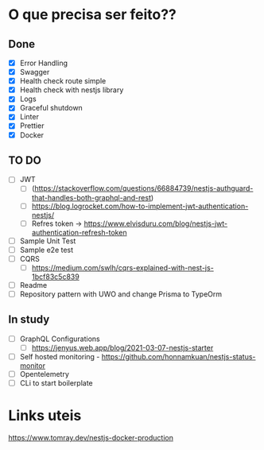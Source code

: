 # O que precisa ser feito??

## Done
- [X] Error Handling
- [X] Swagger
- [X] Health check route simple
- [X] Health check with nestjs library
- [X] Logs
- [X] Graceful shutdown 
- [X] Linter
- [X] Prettier
- [X] Docker

## TO DO
- [ ] JWT
  - [ ] (https://stackoverflow.com/questions/66884739/nestjs-authguard-that-handles-both-graphql-and-rest)
  - [ ] https://blog.logrocket.com/how-to-implement-jwt-authentication-nestjs/
  - [ ] Refres token -> https://www.elvisduru.com/blog/nestjs-jwt-authentication-refresh-token
- [ ] Sample Unit Test
- [ ] Sample e2e test
- [ ] CQRS
  - [ ] https://medium.com/swlh/cqrs-explained-with-nest-js-1bcf83c5c839
- [ ] Readme
- [ ] Repository pattern with UWO and change Prisma to TypeOrm

## In study
- [ ] GraphQL Configurations
  - [ ] https://jenyus.web.app/blog/2021-03-07-nestjs-starter
- [ ] Self hosted monitoring - https://github.com/honnamkuan/nestjs-status-monitor
- [ ] Opentelemetry
- [ ] CLi to start boilerplate

# Links uteis

https://www.tomray.dev/nestjs-docker-production
